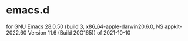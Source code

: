 # emacs.d
for GNU Emacs 28.0.50 (build 3, x86_64-apple-darwin20.6.0, NS appkit-2022.60 Version 11.6 (Build 20G165)) of 2021-10-10
